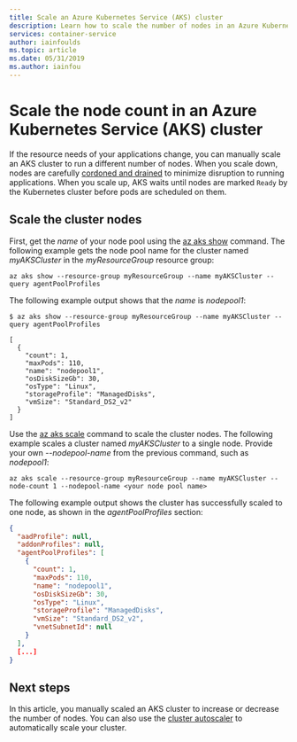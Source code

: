 ```yaml
---
title: Scale an Azure Kubernetes Service (AKS) cluster
description: Learn how to scale the number of nodes in an Azure Kubernetes Service (AKS) cluster.
services: container-service
author: iainfoulds
ms.topic: article
ms.date: 05/31/2019
ms.author: iainfou
---
```


# Scale the node count in an Azure Kubernetes Service (AKS) cluster

If the resource needs of your applications change, you can manually scale an AKS cluster to run a different number of nodes. When you scale down, nodes are carefully [cordoned and drained][kubernetes-drain] to minimize disruption to running applications. When you scale up, AKS waits until nodes are marked `Ready` by the Kubernetes cluster before pods are scheduled on them.

## Scale the cluster nodes

First, get the *name* of your node pool using the [az aks show][az-aks-show] command. The following example gets the node pool name for the cluster named *myAKSCluster* in the *myResourceGroup* resource group:

```azurecli-interactive
az aks show --resource-group myResourceGroup --name myAKSCluster --query agentPoolProfiles
```

The following example output shows that the *name* is *nodepool1*:

```console
$ az aks show --resource-group myResourceGroup --name myAKSCluster --query agentPoolProfiles

[
  {
    "count": 1,
    "maxPods": 110,
    "name": "nodepool1",
    "osDiskSizeGb": 30,
    "osType": "Linux",
    "storageProfile": "ManagedDisks",
    "vmSize": "Standard_DS2_v2"
  }
]
```

Use the [az aks scale][az-aks-scale] command to scale the cluster nodes. The following example scales a cluster named *myAKSCluster* to a single node. Provide your own *--nodepool-name* from the previous command, such as *nodepool1*:

```azurecli-interactive
az aks scale --resource-group myResourceGroup --name myAKSCluster --node-count 1 --nodepool-name <your node pool name>
```

The following example output shows the cluster has successfully scaled to one node, as shown in the *agentPoolProfiles* section:

```json
{
  "aadProfile": null,
  "addonProfiles": null,
  "agentPoolProfiles": [
    {
      "count": 1,
      "maxPods": 110,
      "name": "nodepool1",
      "osDiskSizeGb": 30,
      "osType": "Linux",
      "storageProfile": "ManagedDisks",
      "vmSize": "Standard_DS2_v2",
      "vnetSubnetId": null
    }
  ],
  [...]
}
```

## Next steps

In this article, you manually scaled an AKS cluster to increase or decrease the number of nodes. You can also use the [cluster autoscaler][cluster-autoscaler] to automatically scale your cluster.

<!-- LINKS - external -->
[kubernetes-drain]: https://kubernetes.io/docs/tasks/administer-cluster/safely-drain-node/

<!-- LINKS - internal -->
[aks-tutorial]: ./tutorial-kubernetes-prepare-app.md
[az-aks-show]: /cli/azure/aks#az-aks-show
[az-aks-scale]: /cli/azure/aks#az-aks-scale
[cluster-autoscaler]: cluster-autoscaler.md
